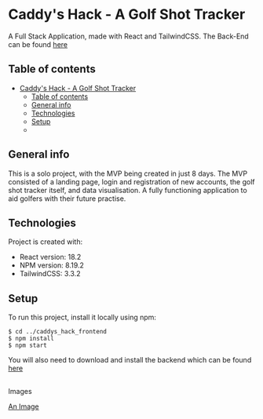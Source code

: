 # Caddy's Hack - A Golf Shot Tracker

A Full Stack Application, made with React and TailwindCSS. The Back-End can be found [here](https://github.com/WestyCodes/caddys_hack_backEnd)

## Table of contents

-   [Caddy's Hack - A Golf Shot Tracker](#caddys-hack---a-golf-shot-tracker)
    -   [Table of contents](#table-of-contents)
    -   [General info](#general-info)
    -   [Technologies](#technologies)
    -   [Setup](#setup)
    -   [](#)

## General info

This is a solo project, with the MVP being created in just 8 days. The MVP consisted of a landing page, login and registration of new accounts, the golf shot tracker itself, and data visualisation. A fully functioning application to aid golfers with their future practise.

## Technologies

Project is created with:

-   React version: 18.2
-   NPM version: 8.19.2
-   TailwindCSS: 3.3.2

## Setup

To run this project, install it locally using npm:

```
$ cd ../caddys_hack_frontend
$ npm install
$ npm start
```

You will also need to download and install the backend which can be found [here](https://github.com/WestyCodes/caddys_hack_backEnd)

##

Images

[An Image](./public/assets/18th_hole.png)
